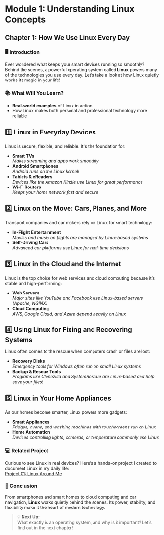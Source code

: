 # Module 1: Understanding Linux Concepts

## Chapter 1: How We Use Linux Every Day

### 🖥️ Introduction

Ever wondered what keeps your smart devices running so smoothly? Behind the scenes, a powerful operating system called **Linux** powers many of the technologies you use every day. Let’s take a look at how Linux quietly works its magic in your life!

### 📚 What Will You Learn?

- **Real-world examples** of Linux in action  
- How Linux makes both personal and professional technology more reliable

## 1️⃣ Linux in Everyday Devices

Linux is secure, flexible, and reliable. It's the foundation for:
- **Smart TVs**  
  _Makes streaming and apps work smoothly_
- **Android Smartphones**  
  _Android runs on the Linux kernel!_
- **Tablets & eReaders**  
  _Devices like the Amazon Kindle use Linux for great performance_
- **Wi-Fi Routers**  
  _Keeps your home network fast and secure_

## 2️⃣ Linux on the Move: Cars, Planes, and More

Transport companies and car makers rely on Linux for smart technology:
- **In-Flight Entertainment**  
  _Movies and music on flights are managed by Linux-based systems_
- **Self-Driving Cars**  
  _Advanced car platforms use Linux for real-time decisions_

## 3️⃣ Linux in the Cloud and the Internet

Linux is the top choice for web services and cloud computing because it’s stable and high-performing:
- **Web Servers**  
  _Major sites like YouTube and Facebook use Linux-based servers (Apache, NGINX)_
- **Cloud Computing**  
  _AWS, Google Cloud, and Azure depend heavily on Linux_

## 4️⃣ Using Linux for Fixing and Recovering Systems

Linux often comes to the rescue when computers crash or files are lost:
- **Recovery Disks**  
  _Emergency tools for Windows often run on small Linux systems_
- **Backup & Rescue Tools**  
  _Programs like Clonezilla and SystemRescue are Linux-based and help save your files!_

## 5️⃣ Linux in Your Home Appliances

As our homes become smarter, Linux powers more gadgets:
- **Smart Appliances**  
  _Fridges, ovens, and washing machines with touchscreens run on Linux_
- **Home Automation**  
  _Devices controlling lights, cameras, or temperature commonly use Linux_

### 💻 Related Project

Curious to see Linux in real devices? Here’s a hands-on project I created to document Linux in my daily life:  
[Project 01: Linux Around Me](https://github.com/anup-moitra/foundational-linux-training/blob/main/Projects/01-linux-around-me.md)

### 🏁 Conclusion

From smartphones and smart homes to cloud computing and car navigation, **Linux** works quietly behind the scenes. Its power, stability, and flexibility make it the heart of modern technology.

> 💡 **Next Up:**  
> What exactly is an operating system, and why is it important? Let’s find out in the next chapter!
